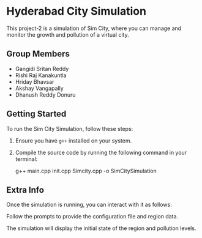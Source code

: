 # Hyderabad City Simulation

This project-2 is a simulation of Sim City, where you can manage and monitor the growth and pollution of a virtual city.

## Group Members

- Gangidi Sritan Reddy
- Rishi Raj Kanakuntla
- Hriday Bhavsar
- Akshay Vangapally
- Dhanush Reddy Donuru

## Getting Started

To run the Sim City Simulation, follow these steps:

1. Ensure you have `g++` installed on your system.

2. Compile the source code by running the following command in your terminal:

   g++ main.cpp init.cpp Simcity.cpp -o SimCitySimulation

## Extra Info

Once the simulation is running, you can interact with it as follows:

Follow the prompts to provide the configuration file and region data.

The simulation will display the initial state of the region and pollution levels.
